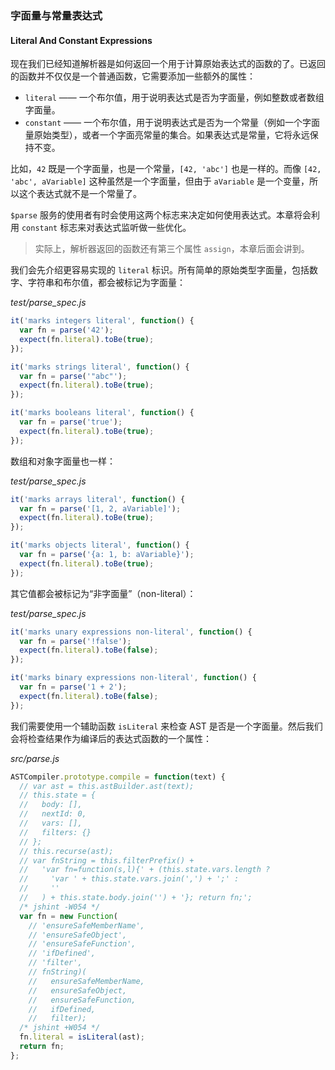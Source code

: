 ### 字面量与常量表达式
#### Literal And Constant Expressions

现在我们已经知道解析器是如何返回一个用于计算原始表达式的函数的了。已返回的函数并不仅仅是一个普通函数，它需要添加一些额外的属性：

- `literal` —— 一个布尔值，用于说明表达式是否为字面量，例如整数或者数组字面量。
- `constant` —— 一个布尔值，用于说明表达式是否为一个常量（例如一个字面量原始类型），或者一个字面亮常量的集合。如果表达式是常量，它将永远保持不变。

比如，`42` 既是一个字面量，也是一个常量，`[42, 'abc']` 也是一样的。而像 `[42, 'abc', aVariable]` 这种虽然是一个字面量，但由于 `aVariable` 是一个变量，所以这个表达式就不是一个常量了。

`$parse` 服务的使用者有时会使用这两个标志来决定如何使用表达式。本章将会利用 `constant` 标志来对表达式监听做一些优化。

> 实际上，解析器返回的函数还有第三个属性 `assign`，本章后面会讲到。

我们会先介绍更容易实现的 `literal` 标识。所有简单的原始类型字面量，包括数字、字符串和布尔值，都会被标记为字面量：

_test/parse_spec.js_

```js
it('marks integers literal', function() {
  var fn = parse('42');
  expect(fn.literal).toBe(true);
});

it('marks strings literal', function() {
  var fn = parse('"abc"');
  expect(fn.literal).toBe(true);
});

it('marks booleans literal', function() {
  var fn = parse('true');
  expect(fn.literal).toBe(true);
});
```

数组和对象字面量也一样：

_test/parse_spec.js_

```js
it('marks arrays literal', function() {
  var fn = parse('[1, 2, aVariable]');
  expect(fn.literal).toBe(true);
});

it('marks objects literal', function() {
  var fn = parse('{a: 1, b: aVariable}');
  expect(fn.literal).toBe(true);
});
```

其它值都会被标记为“非字面量”（non-literal）：

_test/parse_spec.js_

```js
it('marks unary expressions non-literal', function() {
  var fn = parse('!false');
  expect(fn.literal).toBe(false);
});

it('marks binary expressions non-literal', function() {
  var fn = parse('1 + 2');
  expect(fn.literal).toBe(false);
});
```

我们需要使用一个辅助函数 `isLiteral` 来检查 AST 是否是一个字面量。然后我们会将检查结果作为编译后的表达式函数的一个属性：

_src/parse.js_

```js
ASTCompiler.prototype.compile = function(text) {
  // var ast = this.astBuilder.ast(text);
  // this.state = {
  //   body: [],
  //   nextId: 0,
  //   vars: [],
  //   filters: {}
  // };
  // this.recurse(ast);
  // var fnString = this.filterPrefix() +
  //   'var fn=function(s,l){' + (this.state.vars.length ?
  //     'var ' + this.state.vars.join(',') + ';' :
  //     ''
  //   ) + this.state.body.join('') + '}; return fn;';
  /* jshint -W054 */
  var fn = new Function(
    // 'ensureSafeMemberName',
    // 'ensureSafeObject',
    // 'ensureSafeFunction',
    // 'ifDefined',
    // 'filter',
    // fnString)(
    //   ensureSafeMemberName,
    //   ensureSafeObject,
    //   ensureSafeFunction,
    //   ifDefined,
    //   filter);
  /* jshint +W054 */
  fn.literal = isLiteral(ast);
  return fn;
};
```